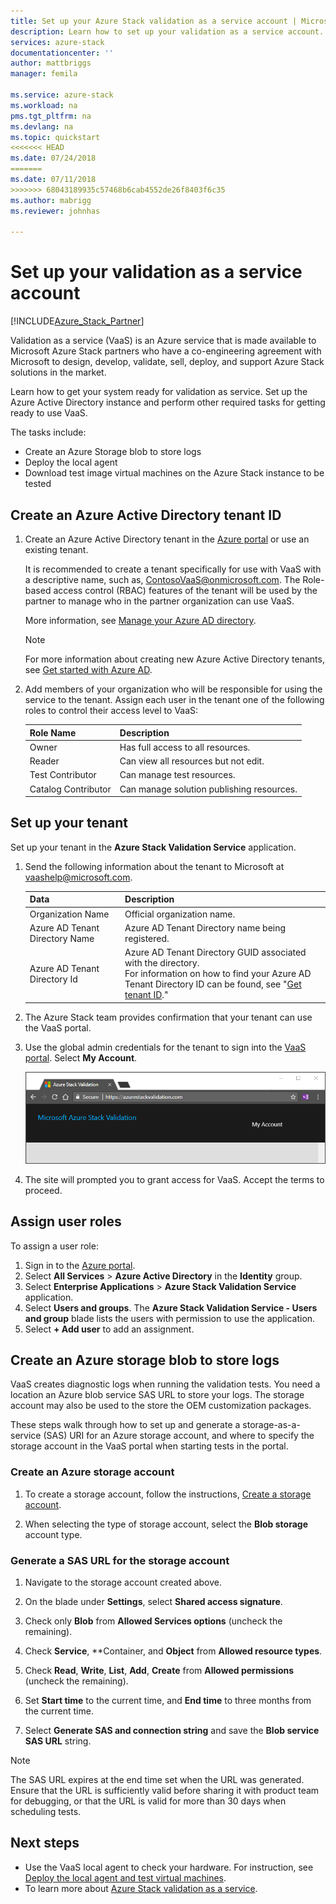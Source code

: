 ```yaml
---
title: Set up your Azure Stack validation as a service account | Microsoft Docs
description: Learn how to set up your validation as a service account.
services: azure-stack
documentationcenter: ''
author: mattbriggs
manager: femila

ms.service: azure-stack
ms.workload: na
pms.tgt_pltfrm: na
ms.devlang: na
ms.topic: quickstart
<<<<<<< HEAD
ms.date: 07/24/2018
=======
ms.date: 07/11/2018
>>>>>>> 68043189935c57468b6cab4552de26f8403f6c35
ms.author: mabrigg
ms.reviewer: johnhas

---
```


# Set up your validation as a service account

[!INCLUDE[Azure_Stack_Partner](./includes/azure-stack-partner-appliesto.md)]

Validation as a service (VaaS) is an Azure service that is made available to Microsoft Azure Stack partners who have a co-engineering agreement with Microsoft to design, develop, validate, sell, deploy, and support Azure Stack solutions in the market.

Learn how to get your system ready for validation as service. Set up the Azure Active Directory instance and perform other required tasks for getting ready to use VaaS. 

The tasks include:

- Create an Azure Storage blob to store logs
- Deploy the local agent
- Download test image virtual machines on the Azure Stack instance to be tested

## Create an Azure Active Directory tenant ID

1. Create an Azure Active Directory tenant in the [Azure portal](https://portal.azure.com) or use an existing tenant.

    It is recommended to create a tenant specifically for use with VaaS with a descriptive name, such as, ContosoVaaS@onmicrosoft.com. The Role-based access control (RBAC) features of the tenant will be used by the partner to manage who in the partner organization can use VaaS.  
    
    More information, see [Manage your Azure AD directory](https://docs.microsoft.com/azure/active-directory/active-directory-administer).

    > [!Note]  
    > For more information about creating new Azure Active Directory tenants, see [Get started with Azure AD](https://docs.microsoft.com/azure/active-directory/get-started-azure-ad).

2. Add members of your organization who will be responsible for using the service to the tenant. Assign each user in the tenant one of the following roles to control their access level to VaaS:

    | Role Name | Description |
    |---------------------|------------------------------------------|
    | Owner | Has full access to all resources. |
    | Reader | Can view all resources but not edit. |
    | Test Contributor | Can manage test resources. |
    | Catalog Contributor | Can manage solution publishing resources. |

## Set up your tenant

Set up your tenant in the **Azure Stack Validation Service** application. 

1. Send the following information about the tenant to Microsoft at vaashelp@microsoft.com.

    | Data | Description |
    |--------------------------------|---------------------------------------------------------------------------------------------|
    | Organization Name | Official organization name. |
    | Azure AD Tenant Directory Name | Azure AD Tenant Directory name being registered. |
    | Azure AD Tenant Directory Id | Azure AD Tenant Directory GUID associated with the directory.<br> For information on how to find your Azure AD Tenant Directory ID can be found, see "[Get tenant ID](https://docs.microsoft.com/azure/azure-resource-manager/resource-group-create-service-principal-portal#get-tenant-id)." |

    

2. The Azure Stack team provides confirmation that your tenant can use the VaaS portal.

3. Use the global admin credentials for the tenant to sign into the [VaaS portal](https://azurestackvalidation.com/
). Select **My Account**.

    ![Sign to the VaaS portal](media/vaas_portalsignin.png)

3. The site will prompted you to grant access for VaaS. Accept the terms to proceed.

## Assign user roles

To assign a user role:

1. Sign in to the [Azure portal](https://portal.azure.com).
2. Select **All Services** > **Azure Active Directory** in the **Identity** group.
3. Select **Enterprise Applications** > **Azure Stack Validation Service** application.
4. Select **Users and groups**. The **Azure Stack Validation Service - Users and group** blade lists the users with permission to use the application.
5. Select **+ Add user** to add an assignment.

## Create an Azure storage blob to store logs

VaaS creates diagnostic logs when running the validation tests. You need a location an Azure blob service SAS URL to store your logs. The storage account may also be used to the store the OEM customization packages.

These steps walk through how to set up and generate a storage-as-a-service (SAS) URI for an Azure storage account, and where to specify the storage account in the VaaS portal when starting tests in the portal.

### Create an Azure storage account

1. To create a storage account, follow the instructions, [Create a storage account](https://docs.microsoft.com/en-us/azure/storage/storage-create-storage-account#create-a-storage-account).

2. When selecting the type of storage account, select the **Blob storage** account type.

### Generate a SAS URL for the storage account

1. Navigate to the storage account created above.

2. On the blade under **Settings**, select **Shared access signature**.

3. Check only **Blob** from **Allowed Services options** (uncheck the remaining).

4. Check **Service**, **Container, and **Object** from **Allowed resource types**.

5. Check **Read**, **Write**, **List**, **Add**, **Create** from **Allowed permissions** (uncheck the remaining).

6. Set **Start time** to the current time, and **End time** to three months from the current time.

7. Select **Generate SAS and connection string** and save the **Blob service SAS URL** string.

> [!Note]  
> The SAS URL expires at the end time set when the URL was generated. Ensure that the URL is sufficiently valid before sharing it with product team for debugging, or that the URL is valid for more than 30 days when scheduling tests.

## Next steps

- Use the VaaS local agent to check your hardware. For instruction, see [Deploy the local agent and test virtual machines](azure-stack-vaas-test-vm.md).
- To learn more about [Azure Stack validation as a service](https://docs.microsoft.com/azure/azure-stack/partner).